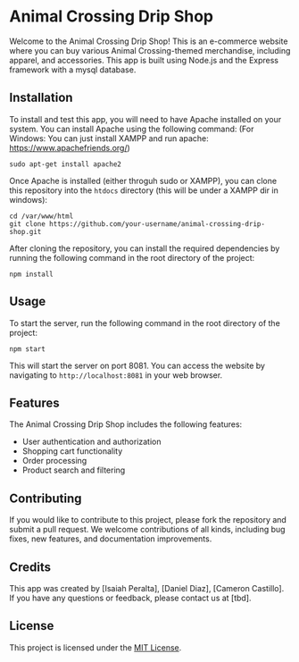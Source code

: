 # Animal Crossing Drip Shop

Welcome to the Animal Crossing Drip Shop! This is an e-commerce website where you can buy various Animal Crossing-themed merchandise, including apparel, and accessories. This app is built using Node.js and the Express framework with a mysql database.

## Installation

To install and test this app, you will need to have Apache installed on your system. You can install Apache using the following command:
(For Windows: You can just install XAMPP and run apache: https://www.apachefriends.org/)

```
sudo apt-get install apache2
```

Once Apache is installed (either throguh sudo or XAMPP), you can clone this repository into the `htdocs` directory (this will be under a XAMPP dir in windows):

```
cd /var/www/html
git clone https://github.com/your-username/animal-crossing-drip-shop.git
```

After cloning the repository, you can install the required dependencies by running the following command in the root directory of the project:

```
npm install
```

## Usage

To start the server, run the following command in the root directory of the project:

```
npm start
```

This will start the server on port 8081. You can access the website by navigating to `http://localhost:8081` in your web browser.

## Features

The Animal Crossing Drip Shop includes the following features:

- User authentication and authorization
- Shopping cart functionality
- Order processing
- Product search and filtering

## Contributing

If you would like to contribute to this project, please fork the repository and submit a pull request. We welcome contributions of all kinds, including bug fixes, new features, and documentation improvements.

## Credits

This app was created by [Isaiah Peralta], [Daniel Diaz], [Cameron Castillo]. If you have any questions or feedback, please contact us at [tbd]. 

## License

This project is licensed under the [MIT License](https://opensource.org/licenses/MIT).
